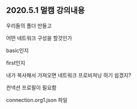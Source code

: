 ## 2020.5.1 멀캠 강의내용

우리들의 폴더 만들고

어떤 네트워크 구성을 할것인가

basic인지

first인지

내가 복사해서 가져오면 네트워크 프로비져닝 하기 쉽겠지?



컨넥션 프로필이 필요함

connection.org1.json 파일